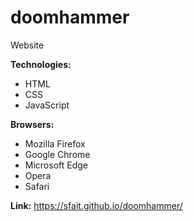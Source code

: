 # doomhammer
Website

**Technologies:**
* HTML
* CSS
* JavaScript

**Browsers:**
* Mozilla Firefox
* Google Chrome
* Microsoft Edge
* Opera
* Safari

**Link:** https://sfait.github.io/doomhammer/
